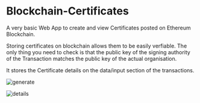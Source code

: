 # Blockchain-Certificates
A very basic Web App to create and view Certificates posted on Ethereum Blockchain.

Storing certificates on blockchain allows them to be easily verfiable. The only thing you need to check is that the
public key of the signing authority of the Transaction matches the public key of the actual organisation.

It stores the Certificate details on the data/input section of the transactions.

![generate](https://user-images.githubusercontent.com/3608811/35335372-6e5bbe1a-013b-11e8-96db-8ee00be27dec.png)

![details](https://user-images.githubusercontent.com/3608811/35335342-566b258e-013b-11e8-9d8c-c7dc12f7b6fe.png)
